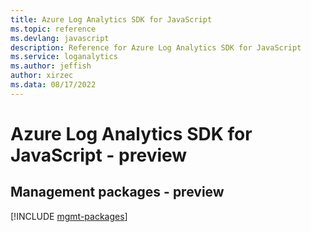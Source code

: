 ```yaml
---
title: Azure Log Analytics SDK for JavaScript
ms.topic: reference
ms.devlang: javascript
description: Reference for Azure Log Analytics SDK for JavaScript
ms.service: loganalytics
ms.author: jeffish
author: xirzec
ms.data: 08/17/2022
---
```

# Azure Log Analytics SDK for JavaScript - preview

## Management packages - preview
[!INCLUDE [mgmt-packages](log-analytics-mgmt-index.md)]